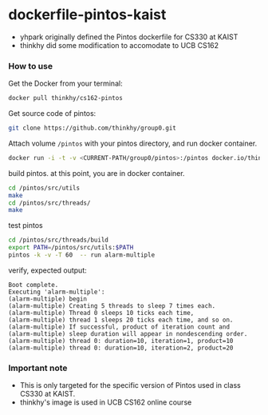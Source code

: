 # dockerfile-pintos-kaist

  * yhpark originally defined the Pintos dockerfile for CS330 at KAIST
  * thinkhy did some modification to accomodate to UCB CS162

### How to use

Get the Docker from your terminal:

``` sh
docker pull thinkhy/cs162-pintos
```

Get source code of pintos:

``` sh
git clone https://github.com/thinkhy/group0.git
```

Attach volume `/pintos` with your pintos directory, and run docker container.

``` sh
docker run -i -t -v <CURRENT-PATH/group0/pintos>:/pintos docker.io/thinkhy/cs162-pintos bash
```


build pintos. at this point, you are in docker container.

``` sh
cd /pintos/src/utils
make
cd /pintos/src/threads/
make
```
test pintos

``` sh
cd /pintos/src/threads/build
export PATH=/pintos/src/utils:$PATH
pintos -k -v -T 60  -- run alarm-multiple
```

verify, expected output:

```
Boot complete.
Executing 'alarm-multiple':
(alarm-multiple) begin
(alarm-multiple) Creating 5 threads to sleep 7 times each.
(alarm-multiple) Thread 0 sleeps 10 ticks each time,
(alarm-multiple) thread 1 sleeps 20 ticks each time, and so on.
(alarm-multiple) If successful, product of iteration count and
(alarm-multiple) sleep duration will appear in nondescending order.
(alarm-multiple) thread 0: duration=10, iteration=1, product=10
(alarm-multiple) thread 0: duration=10, iteration=2, product=20
```




### Important note

* This is only targeted for the specific version of Pintos used in class CS330 at KAIST.
* thinkhy's image is used in UCB CS162 online course
